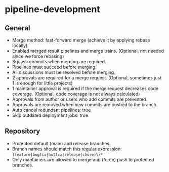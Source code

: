 # pipeline-development

## General

-   Merge method: fast-forward merge (achieve it by applying rebase locally).
-   Enabled merged result pipelines and merge trains. (Optional, not needed since we force rebasing)
-   Squash commits when merging are required.
-   Pipelines must succeed before merging.
-   All discussions must be resolved before merging.
-   2 approvals are required for a merge request. (Optional, sometimes just 1 is enough for little projects)
-   1 maintainer approval is required if the merge request decreases code coverage. (Optional, code coverage is not always calculated)
-   Approvals from author or users who add commits are prevented.
-   Approvals are removed when new commits are pushed to the branch.
-   Auto cancel redundant pipelines: true
-   Skip outdated deployment jobs: true

## Repository

-   Protected default (main) and release branches.
-   Branch names should match this regular expression: `(feature|bugfix|hotfix|release|chore)\/*`
-   Only mantainers are allowed to merge and (force) push to protected branches.
